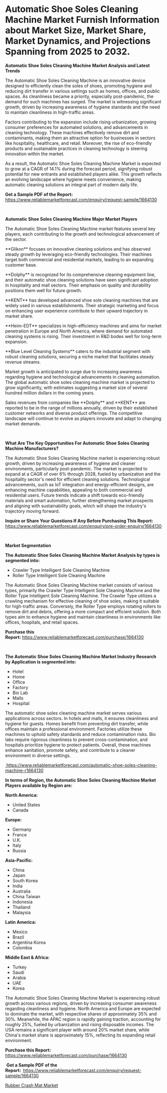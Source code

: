 <p><h1>Automatic Shoe Soles Cleaning Machine Market Furnish Information about Market Size, Market Share, Market Dynamics, and Projections Spanning from 2025 to 2032.</h1></p><p><strong>Automatic Shoe Soles Cleaning Machine Market Analysis and Latest Trends</strong></p>
<p><p>The Automatic Shoe Soles Cleaning Machine is an innovative device designed to efficiently clean the soles of shoes, promoting hygiene and reducing dirt transfer in various settings such as homes, offices, and public spaces. As cleanliness became a priority, especially post-pandemic, the demand for such machines has surged. The market is witnessing significant growth, driven by increasing awareness of hygiene standards and the need to maintain cleanliness in high-traffic areas. </p><p>Factors contributing to the expansion include rising urbanization, growing consumer preferences for automated solutions, and advancements in cleaning technology. These machines effectively remove dirt and contaminants, making them an attractive option for businesses in sectors like hospitality, healthcare, and retail. Moreover, the rise of eco-friendly products and sustainable practices in cleaning technology is steering innovation within the market.</p><p>As a result, the Automatic Shoe Soles Cleaning Machine Market is expected to grow at a CAGR of 14.1% during the forecast period, signifying robust potential for new entrants and established players alike. This growth reflects an evolving landscape where hygiene meets convenience, making automatic cleaning solutions an integral part of modern daily life.</p></p>
<p><strong>Get a Sample PDF of the Report:&nbsp;</strong> <a href="https://www.reliablemarketforecast.com/enquiry/request-sample/1664130?utm_campaign=3505&utm_medium=2&utm_source=Github&utm_content=ia&utm_term=23032025&utm_id=automatic-shoe-soles-cleaning-machine">https://www.reliablemarketforecast.com/enquiry/request-sample/1664130</a></p>
<p>&nbsp;</p>
<p><strong>Automatic Shoe Soles Cleaning Machine Major Market Players</strong></p>
<p><p>The Automatic Shoe Soles Cleaning Machine market features several key players, each contributing to the growth and technological advancement of the sector. </p><p>**Glikon** focuses on innovative cleaning solutions and has observed steady growth by leveraging eco-friendly technologies. Their machines target both commercial and residential markets, leading to an expanding customer base. </p><p>**Dolphy** is recognized for its comprehensive cleaning equipment line, and their automatic shoe cleaning solutions have seen significant adoption in hospitality and mall sectors. Their emphasis on quality and durability positions them well for future growth.</p><p>**KENT** has developed advanced shoe sole cleaning machines that are widely used in various establishments. Their strategic marketing and focus on enhancing user experience contribute to their upward trajectory in market share.</p><p>**Heim-EDT** specializes in high-efficiency machines and aims for market penetration in Europe and North America, where demand for automated cleaning systems is rising. Their investment in R&D bodes well for long-term expansion.</p><p>**Blue Level Cleaning Systems** caters to the industrial segment with robust cleaning solutions, securing a niche market that facilitates steady revenue streams. </p><p>Market growth is anticipated to surge due to increasing awareness regarding hygiene and technological advancements in cleaning automation. The global automatic shoe soles cleaning machine market is projected to grow significantly, with estimates suggesting a market size of several hundred million dollars in the coming years.</p><p>Sales revenues from companies like **Dolphy** and **KENT** are reported to be in the range of millions annually, driven by their established customer networks and diverse product offerings. The competitive landscape will continue to evolve as players innovate and adapt to changing market demands.</p></p>
<p>&nbsp;</p>
<p><strong>What Are The Key Opportunities For Automatic Shoe Soles Cleaning Machine Manufacturers?</strong></p>
<p><p>The Automatic Shoe Soles Cleaning Machine market is experiencing robust growth, driven by increasing awareness of hygiene and cleaner environments, particularly post-pandemic. The market is projected to expand at a CAGR of over 6% through 2028, fueled by urbanization and the hospitality sector's need for efficient cleaning solutions. Technological advancements, such as IoT integration and energy-efficient designs, are enhancing machine capabilities, appealing to both commercial and residential users. Future trends indicate a shift towards eco-friendly materials and smart automation, further strengthening market prospects and aligning with sustainability goals, which will shape the industry's trajectory moving forward.</p></p>
<p><strong>Inquire or Share Your Questions If Any Before Purchasing This Report:</strong> <a href="https://www.reliablemarketforecast.com/enquiry/pre-order-enquiry/1664130?utm_campaign=3505&utm_medium=2&utm_source=Github&utm_content=ia&utm_term=23032025&utm_id=automatic-shoe-soles-cleaning-machine">https://www.reliablemarketforecast.com/enquiry/pre-order-enquiry/1664130</a></p>
<p>&nbsp;</p>
<p><strong>Market Segmentation</strong></p>
<p><strong>The Automatic Shoe Soles Cleaning Machine Market Analysis by types is segmented into:</strong></p>
<p><ul><li>Crawler Type Intelligent Sole Cleaning Machine</li><li>Roller Type Intelligent Sole Cleaning Machine</li></ul></p>
<p><p>The Automatic Shoe Soles Cleaning Machine market consists of various types, primarily the Crawler Type Intelligent Sole Cleaning Machine and the Roller Type Intelligent Sole Cleaning Machine. The Crawler Type utilizes a crawling mechanism for effective cleaning of shoe soles, making it suitable for high-traffic areas. Conversely, the Roller Type employs rotating rollers to remove dirt and debris, offering a more compact and efficient solution. Both types aim to enhance hygiene and maintain cleanliness in environments like offices, hospitals, and retail spaces.</p></p>
<p><strong>Purchase this Report:&nbsp;</strong><a href="https://www.reliablemarketforecast.com/purchase/1664130?utm_campaign=3505&utm_medium=2&utm_source=Github&utm_content=ia&utm_term=23032025&utm_id=automatic-shoe-soles-cleaning-machine">https://www.reliablemarketforecast.com/purchase/1664130</a></p>
<p>&nbsp;</p>
<p><strong>The Automatic Shoe Soles Cleaning Machine Market Industry Research by Application is segmented into:</strong></p>
<p><ul><li>Hotel</li><li>Home</li><li>Office</li><li>Factory</li><li>Bio Lab</li><li>Malls</li><li>Hospital</li></ul></p>
<p><p>The automatic shoe soles cleaning machine market serves various applications across sectors. In hotels and malls, it ensures cleanliness and hygiene for guests. Homes benefit from preventing dirt transfer, while offices maintain a professional environment. Factories utilize these machines to uphold safety standards and reduce contamination risks. Bio labs require rigorous cleanliness to prevent cross-contamination, and hospitals prioritize hygiene to protect patients. Overall, these machines enhance sanitation, promote safety, and contribute to a cleaner environment in diverse settings.</p></p>
<p><a href="https://www.reliablemarketforecast.com/automatic-shoe-soles-cleaning-machine-r1664130?utm_campaign=3505&utm_medium=2&utm_source=Github&utm_content=ia&utm_term=23032025&utm_id=automatic-shoe-soles-cleaning-machine">&nbsp;https://www.reliablemarketforecast.com/automatic-shoe-soles-cleaning-machine-r1664130</a></p>
<p><strong>In terms of Region, the Automatic Shoe Soles Cleaning Machine Market Players available by Region are:</strong></p>
<p>
    <p> <strong> North America: </strong>
        <ul>
            <li>United States</li>
            <li>Canada</li>
        </ul>
        </p> 
    <p> <strong> Europe: </strong>
        <ul>
            <li>Germany</li>
            <li>France</li>
            <li>U.K.</li>
            <li>Italy</li>
            <li>Russia</li>
        </ul>
        </p> 
    <p> <strong> Asia-Pacific: </strong>
        <ul>
            <li>China</li>
            <li>Japan</li>
            <li>South Korea</li>
            <li>India</li>
            <li>Australia</li>
            <li>China Taiwan</li>
            <li>Indonesia</li>
            <li>Thailand</li>
            <li>Malaysia</li>
        </ul>
        </p> 
    <p> <strong> Latin America: </strong>
        <ul>
            <li>Mexico</li>
            <li>Brazil</li>
            <li>Argentina Korea</li>
            <li>Colombia</li>
        </ul>
        </p> 
    <p> <strong> Middle East & Africa: </strong>
        <ul>
            <li>Turkey</li>
            <li>Saudi</li>
            <li>Arabia</li>
            <li>UAE</li>
            <li>Korea</li>
        </ul>
    </p>
    </p>
<p><p>The Automatic Shoe Soles Cleaning Machine Market is experiencing robust growth across various regions, driven by increasing consumer awareness regarding cleanliness and hygiene. North America and Europe are expected to dominate the market, with respective shares of approximately 35% and 30%. Meanwhile, the APAC region is rapidly gaining traction, accounting for roughly 25%, fueled by urbanization and rising disposable incomes. The USA remains a significant player with around 20% market share, while China's market share is approximately 15%, reflecting its expanding retail environment.</p></p>
<p><strong>Purchase this Report: </strong><a href="https://www.reliablemarketforecast.com/purchase/1664130?utm_campaign=3505&utm_medium=2&utm_source=Github&utm_content=ia&utm_term=23032025&utm_id=automatic-shoe-soles-cleaning-machine">https://www.reliablemarketforecast.com/purchase/1664130</a></p>
<p>&nbsp;<strong>Get a Sample PDF of the Report:&nbsp;&nbsp;</strong><a href="https://www.reliablemarketforecast.com/enquiry/request-sample/1664130?utm_campaign=3505&utm_medium=2&utm_source=Github&utm_content=ia&utm_term=23032025&utm_id=automatic-shoe-soles-cleaning-machine">https://www.reliablemarketforecast.com/enquiry/request-sample/1664130</a></p>
<p><strong></strong></p>
<p><p><a href="https://github.com/mateyappiazo/Market-Research-Report-List-1/blob/main/rubber-crash-mat-market.md?utm_campaign=3505&utm_medium=2&utm_source=Github&utm_content=ia&utm_term=23032025&utm_id=automatic-shoe-soles-cleaning-machine">Rubber Crash Mat Market</a></p></p>